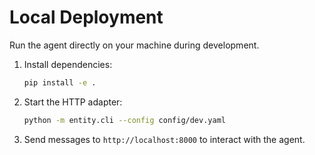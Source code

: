 # Local Deployment

Run the agent directly on your machine during development.

1. Install dependencies:
   ```bash
   pip install -e .
   ```
2. Start the HTTP adapter:
   ```bash
   python -m entity.cli --config config/dev.yaml
   ```
3. Send messages to `http://localhost:8000` to interact with the agent.
